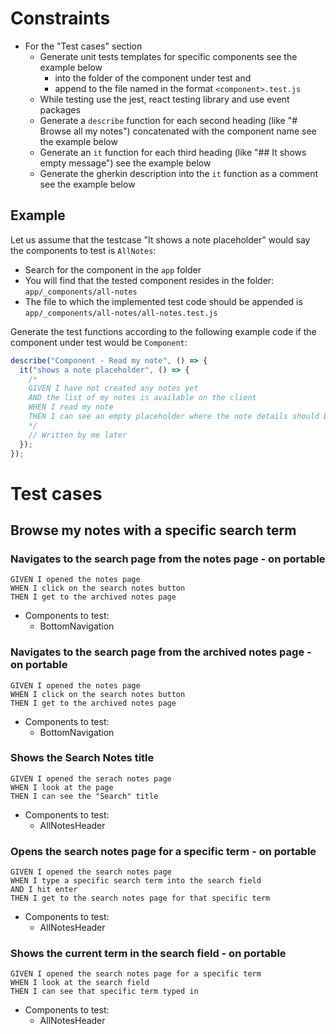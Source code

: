 # Constraints

- For the "Test cases" section
  - Generate unit tests templates for specific components see the example below
    - into the folder of the component under test and
    - append to the file named in the format `<component>.test.js`
  - While testing use the jest, react testing library and use event packages
  - Generate a `describe` function for each second heading (like "# Browse all my notes") concatenated with the component name see the example below
  - Generate an `it` function for each third heading (like "## It shows empty message") see the example below
  - Generate the gherkin description into the `it` function as a comment see the example below

## Example

Let us assume that the testcase "It shows a note placeholder" would say the components to test is `AllNotes`:

- Search for the component in the `app` folder
- You will find that the tested component resides in the folder: `app/_components/all-notes`
- The file to which the implemented test code should be appended is `app/_components/all-notes/all-notes.test.js`

Generate the test functions according to the following example code if the component under test would be `Component`:

```javascript
describe("Component - Read my note", () => {
  it("shows a note placeholder", () => {
    /*
    GIVEN I have not created any notes yet
    AND the list of my notes is available on the client
    WHEN I read my note
    THEN I can see an empty placeholder where the note details should be
    */
    // Written by me later
  });
});
```

# Test cases

## Browse my notes with a specific search term

### Navigates to the search page from the notes page - on portable

```gherkin
GIVEN I opened the notes page
WHEN I click on the search notes button
THEN I get to the archived notes page
```

- Components to test:
  - BottomNavigation

### Navigates to the search page from the archived notes page - on portable

```gherkin
GIVEN I opened the notes page
WHEN I click on the search notes button
THEN I get to the archived notes page
```

- Components to test:
  - BottomNavigation

### Shows the Search Notes title

```gherkin
GIVEN I opened the serach notes page
WHEN I look at the page
THEN I can see the "Search" title
```

- Components to test:
  - AllNotesHeader

### Opens the search notes page for a specific term - on portable

```gherkin
GIVEN I opened the search notes page
WHEN I type a specific search term into the search field
AND I hit enter
THEN I get to the search notes page for that specific term
```

- Components to test:
  - AllNotesHeader

### Shows the current term in the search field - on portable

```gherkin
GIVEN I opened the search notes page for a specific term
WHEN I look at the search field
THEN I can see that specific term typed in
```

- Components to test:
  - AllNotesHeader
